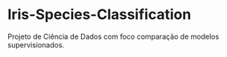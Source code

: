 # Iris-Species-Classification
Projeto de Ciência de Dados com foco comparação de modelos supervisionados.
